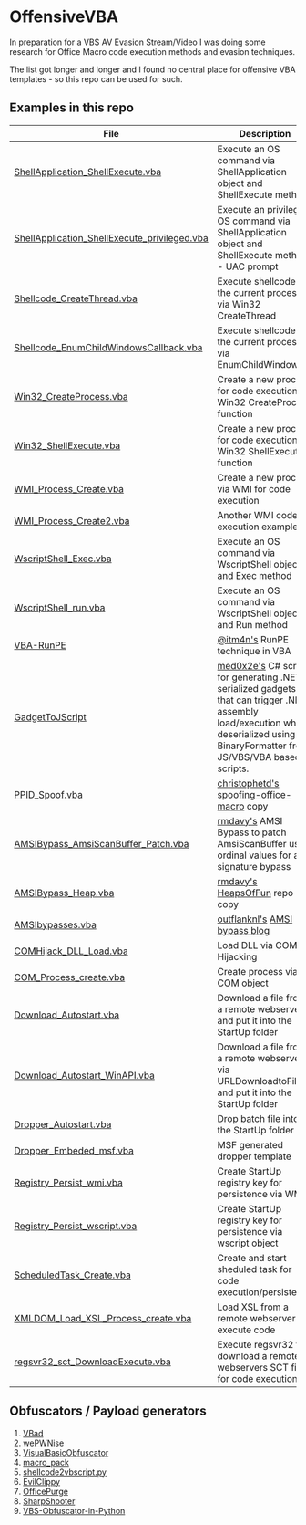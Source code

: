 # OffensiveVBA

In preparation for a VBS AV Evasion Stream/Video I was doing some research for Office Macro code execution methods and evasion techniques.

The list got longer and longer and I found no central place for offensive VBA templates - so this repo can be used for such.

## Examples in this repo

| File | Description |
| ---  | --- |
| [ShellApplication_ShellExecute.vba](../master/src/ShellApplication_ShellExecute.vba) | Execute an OS command via ShellApplication object and ShellExecute method |
| [ShellApplication_ShellExecute_privileged.vba](../master/src/ShellApplication_ShellExecute_privileged.vba) | Execute an privileged OS command via ShellApplication object and ShellExecute method - UAC prompt |
| [Shellcode_CreateThread.vba](../master/src/Shellcode_CreateThread.vba) | Execute shellcode in the current process via Win32 CreateThread |
| [Shellcode_EnumChildWindowsCallback.vba](../master/src/Shellcode_EnumChildWindowsCallback.vba) | Execute shellcode in the current process via EnumChildWindows |
| [Win32_CreateProcess.vba](../master/src/Win32_CreateProcess.vba) | Create a new process for code execution via Win32 CreateProcess function |
| [Win32_ShellExecute.vba](../master/src/Win32_ShellExecute.vba) | Create a new process for code execution via Win32 ShellExecute function |
| [WMI_Process_Create.vba](../master/src/WMI_Process_Create.vba) | Create a new process via WMI for code execution |
| [WMI_Process_Create2.vba](../master/src/WMI_Process_Create2.vba) | Another WMI code execution example |
| [WscriptShell_Exec.vba](../master/src/WscriptShell_Exec.vba) | Execute an OS command via WscriptShell object and Exec method |
| [WscriptShell_run.vba](../master/src/WscriptShell_run.vba) | Execute an OS command via WscriptShell object and Run method |
| [VBA-RunPE](../master/src/VBA-RunPE/) | [@itm4n's](https://twitter.com/itm4n) RunPE technique in VBA |
| [GadgetToJScript](../master/src/GadgetToJScript/) | [med0x2e's](https://github.com/med0x2e) C# script for generating .NET serialized gadgets that can trigger .NET assembly load/execution when deserialized using BinaryFormatter from JS/VBS/VBA based scripts.  |
| [PPID_Spoof.vba](../master/src/PPID_Spoof.vba) | [christophetd's](https://github.com/christophetd)  [spoofing-office-macro](https://github.com/christophetd/spoofing-office-macro) copy |
| [AMSIBypass_AmsiScanBuffer_Patch.vba](../master/src/AMSIBypass_AmsiScanBuffer_Patch.vba) | [rmdavy's](https://github.com/rmdavy) AMSI Bypass to patch AmsiScanBuffer using ordinal values for a signature bypass |
| [AMSIBypass_Heap.vba](../master/src/AMSIBypass_Heap.vba) | [rmdavy's](https://github.com/rmdavy) [HeapsOfFun](https://github.com/rmdavy/HeapsOfFun) repo copy  |
| [AMSIbypasses.vba](../master/src/AMSIbypasses.vba) | [outflanknl's](https://github.com/outflanknl) [AMSI bypass blog](https://outflank.nl/blog/2019/04/17/bypassing-amsi-for-vba/) |
| [COMHijack_DLL_Load.vba](../master/src/COMHijack_DLL_Load.vba) | Load DLL via COM Hijacking |
| [COM_Process_create.vba](../master/src/COM_Process_create.vba) | Create process via COM object |
| [Download_Autostart.vba](../master/src/Download_Autostart.vba) | Download a file from a remote webserver and put it into the StartUp folder |
| [Download_Autostart_WinAPI.vba](../master/src/Download_Autostart_WinAPI.vba) | Download a file from a remote webserver via URLDownloadtoFileA and put it into the StartUp folder |
| [Dropper_Autostart.vba](../master/src/Dropper_Autostart.vba) | Drop batch file into the StartUp folder |
| [Dropper_Embeded_msf.vba](../master/src/Dropper_Embeded_msf.vba) | MSF generated dropper template |
| [Registry_Persist_wmi.vba](../master/src/Registry_Persist_wmi.vba) | Create StartUp registry key for persistence via WMI |
| [Registry_Persist_wscript.vba](../master/src/Registry_Persist_wscript.vba) | Create StartUp registry key for persistence via wscript object |
| [ScheduledTask_Create.vba](../master/src/ScheduledTask_Create.vba) | Create and start sheduled task for code execution/persistence |
| [XMLDOM_Load_XSL_Process_create.vba](../master/src/XMLDOM_Load_XSL_Process_create.vba) | Load XSL from a remote webserver to execute code |
| [regsvr32_sct_DownloadExecute.vba](../master/src/regsvr32_sct_DownloadExecute.vba) | Execute regsvr32 to download a remote webservers SCT file for code execution |


## Obfuscators / Payload generators

1) [VBad](https://github.com/Pepitoh/VBad)
2) [wePWNise](https://github.com/FSecureLABS/wePWNise)
3) [VisualBasicObfuscator](https://github.com/mgeeky/VisualBasicObfuscator/tree/master)
4) [macro_pack](https://github.com/sevagas/macro_pack)
5) [shellcode2vbscript.py](https://github.com/DidierStevens/DidierStevensSuite/blob/master/shellcode2vbscript.py)
6) [EvilClippy](https://github.com/outflanknl/EvilClippy)
7) [OfficePurge](https://github.com/mandiant/OfficePurge)
8) [SharpShooter](https://github.com/mdsecactivebreach/SharpShooter)
9) [VBS-Obfuscator-in-Python](https://github.com/kkar/VBS-Obfuscator-in-Python)
